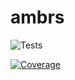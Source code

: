 # ambrs

![Tests](https://github.com/AMBRS-project/ambrs/actions/workflows/pr.yml/badge.svg)

[![Coverage](https://codecov.io/gh/AMBRS-project/ambrs/graph/badge.svg?token=HF1V8JOZFJ)](https://codecov.io/gh/AMBRS-project/ambrs)
